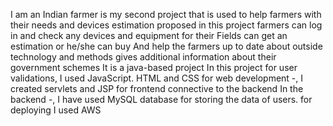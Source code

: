 I am an Indian farmer is my second project that is used to help farmers with their needs and devices estimation proposed in this project farmers can log in and check any devices and equipment for their Fields can get an estimation or he/she can buy And help the farmers up to date about outside technology and methods gives additional information about their government schemes
It is a java-based project In this project for user validations, I used JavaScript. HTML and CSS for web development -, I created servlets and JSP for frontend connective to the backend In the backend -, I have used MySQL database for storing the data of users. for deploying I used AWS 
